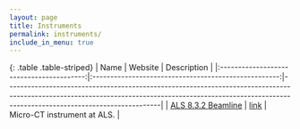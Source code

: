 ```yaml
---
layout: page
title: Instruments
permalink: instruments/
include_in_menu: true
---
```


{: .table .table-striped}
|                   Name                   |                        Website                       | Description                                                                                                                                                                                           |
|:----------------------------------------:|:----------------------------------------------------:|-------------------------------------------------------------------------------------------------------------------------------------------------------------------------------------------------------|
|     [ALS 8.3.2 Beamline](/instruments/als832/)    |         [link](??)        | Micro-CT instrument at ALS.                                                                                         |
